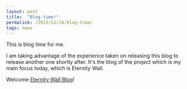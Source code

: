 ```yaml
---
layout: post
title:  "Blog time!"
permalink: /2015/12/14/blog-time/
tags: news
---
```


This is blog time for me.

I am taking advantage of the experience taken on releasing this blog to release another one shortly after.
It's the blog of the project which is my main focus today, which is Eternity Wall.

Welcome [Eternity Wall Blog](http://blog.eternitywall.it)!
